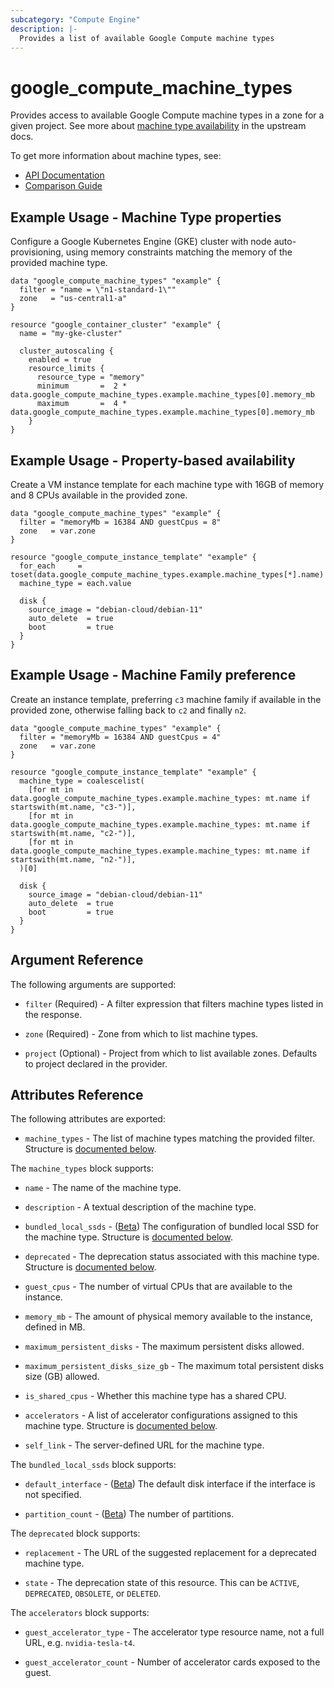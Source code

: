 ```yaml
---
subcategory: "Compute Engine"
description: |-
  Provides a list of available Google Compute machine types
---
```


# google_compute_machine_types

Provides access to available Google Compute machine types in a zone for a given project.
See more about [machine type availability](https://cloud.google.com/compute/docs/regions-zones#available) in the upstream docs.

To get more information about machine types, see:

* [API Documentation](https://cloud.google.com/compute/docs/reference/rest/v1/machineTypes/list)
* [Comparison Guide](https://cloud.google.com/compute/docs/machine-resource)

## Example Usage - Machine Type properties

Configure a Google Kubernetes Engine (GKE) cluster with node auto-provisioning, using memory constraints matching the memory of the provided machine type.

```hcl
data "google_compute_machine_types" "example" {
  filter = "name = \"n1-standard-1\""
  zone   = "us-central1-a"
}

resource "google_container_cluster" "example" {
  name = "my-gke-cluster"

  cluster_autoscaling {
    enabled = true
    resource_limits {
      resource_type = "memory"
      minimum       =  2 * data.google_compute_machine_types.example.machine_types[0].memory_mb
      maximum       =  4 * data.google_compute_machine_types.example.machine_types[0].memory_mb
    }
}
```

## Example Usage - Property-based availability

Create a VM instance template for each machine type with 16GB of memory and 8 CPUs available in the provided zone.

```hcl
data "google_compute_machine_types" "example" {
  filter = "memoryMb = 16384 AND guestCpus = 8"
  zone   = var.zone
}

resource "google_compute_instance_template" "example" {
  for_each     = toset(data.google_compute_machine_types.example.machine_types[*].name)
  machine_type = each.value

  disk {
    source_image = "debian-cloud/debian-11"
    auto_delete  = true
    boot         = true
  }
}
```

## Example Usage - Machine Family preference

Create an instance template, preferring `c3` machine family if available in the provided zone, otherwise falling back to `c2` and finally `n2`.

```hcl
data "google_compute_machine_types" "example" {
  filter = "memoryMb = 16384 AND guestCpus = 4"
  zone   = var.zone
}

resource "google_compute_instance_template" "example" {
  machine_type = coalescelist(
    [for mt in data.google_compute_machine_types.example.machine_types: mt.name if startswith(mt.name, "c3-")],
    [for mt in data.google_compute_machine_types.example.machine_types: mt.name if startswith(mt.name, "c2-")],
    [for mt in data.google_compute_machine_types.example.machine_types: mt.name if startswith(mt.name, "n2-")],
  )[0]

  disk {
    source_image = "debian-cloud/debian-11"
    auto_delete  = true
    boot         = true
  }
}
```

## Argument Reference

The following arguments are supported:

* `filter` (Required) - A filter expression that filters machine types listed in the response.

* `zone` (Required) - Zone from which to list machine types.

* `project` (Optional) - Project from which to list available zones. Defaults to project declared in the provider.

## Attributes Reference

The following attributes are exported:

* `machine_types` - The list of machine types matching the provided filter. Structure is [documented below](#nested_machine_types).

<a name="nested_machine_types"></a>The `machine_types` block supports:

* `name` - The name of the machine type.

* `description` - A textual description of the machine type.

* `bundled_local_ssds` - ([Beta](https://terraform.io/docs/providers/google/guides/provider_versions.html)) The configuration of bundled local SSD for the machine type. Structure is [documented below](#nested_bundled_local_ssds).

* `deprecated` - The deprecation status associated with this machine type. Structure is [documented below](#nested_deprecated).

* `guest_cpus` - The number of virtual CPUs that are available to the instance.

* `memory_mb` - The amount of physical memory available to the instance, defined in MB.

* `maximum_persistent_disks` - The maximum persistent disks allowed.

* `maximum_persistent_disks_size_gb` - The maximum total persistent disks size (GB) allowed.

* `is_shared_cpus` - Whether this machine type has a shared CPU.

* `accelerators` - A list of accelerator configurations assigned to this machine type. Structure is [documented below](#nested_accelerators).

* `self_link` - The server-defined URL for the machine type.

<a name="nested_bundled_local_ssds"></a>The `bundled_local_ssds` block supports:

* `default_interface` - ([Beta](https://terraform.io/docs/providers/google/guides/provider_versions.html)) The default disk interface if the interface is not specified.

* `partition_count` - ([Beta](https://terraform.io/docs/providers/google/guides/provider_versions.html)) The number of partitions.

<a name="nested_deprecated"></a>The `deprecated` block supports:

* `replacement` - The URL of the suggested replacement for a deprecated machine type.

* `state` - The deprecation state of this resource. This can be `ACTIVE`, `DEPRECATED`, `OBSOLETE`, or `DELETED`.

<a name="nested_accelerators"></a>The `accelerators` block supports:

* `guest_accelerator_type` - The accelerator type resource name, not a full URL, e.g. `nvidia-tesla-t4`.

* `guest_accelerator_count` - Number of accelerator cards exposed to the guest.
